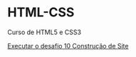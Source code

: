 # HTML-CSS
 Curso de HTML5 e CSS3

<a href="https://pcnormandia.github.io/HTML-CSS/Desafios/des010/index.html">Executar o desafio 10 Construção de Site</a>